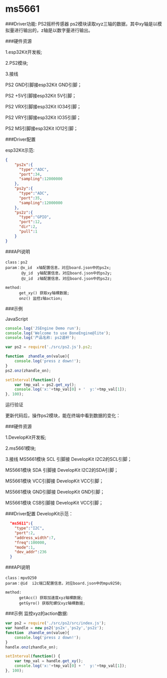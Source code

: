 # ms5661

###Driver功能: PS2摇杆传感器
ps2模块读取xyz三轴的数据，其中xy轴是以模拟量进行输出的，z轴是以数字量进行输出。


###硬件资源

1.esp32Kit开发板;

2.PS2模块;

3.接线

PS2 GND引脚接esp32Kit GND引脚；

PS2 +5V引脚接esp32Kit 5V引脚；

PS2 VRX引脚接esp32Kit IO34引脚；

PS2 VRY引脚接esp32Kit IO35引脚；

PS2 MS引脚接esp32Kit IO12引脚；



###Driver配置

esp32Kit示范:

```json
{
    "ps2x":{
      "type":"ADC",
      "port":34,
      "sampling":12000000
    },
    "ps2y":{
      "type":"ADC",
      "port":35,
      "sampling":12000000
    },
    "ps2z":{
      "type":"GPIO",
      "port":12,
      "dir":2,
      "pull":1
    }
}

```

###API说明
```
class：ps2
param：@x_id  x轴配置信息，对应board.json中的ps2x;
       @y_id  y轴配置信息，对应board.json中的ps2y;
       @z_id  z轴配置信息，对应board.json中的ps2z;

method:
      get_xy() 获取xy轴裸数据;
      onz() 监控z轴action;
```

###示例

JavaScript

```js
console.log('JSEngine Demo run');
console.log('Welcome to use BoneEngine@lite');
console.log('产品名称: ps2遥杆');

var ps2 = require('./src/ps2.js').ps2;

function  zhandle_on(value){
    console.log('press z down!');
}
ps2.onz(zhandle_on);

setInterval(function() {
    var tmp_val = ps2.get_xy();
    console.log('x:'+tmp_val[0] + '  y:'+tmp_val[1]);
}, 100);

```

运行验证

更新代码后，操作ps2模块，能在终端中看到数据的变化：

###硬件资源

1.DevelopKit开发板;

2.ms5661模块;

3.接线
MS5661模块 SCL 引脚接 DevelopKit I2C2的SCL引脚；

MS5661模块 SDA 引脚接 DevelopKit I2C2的SDA引脚；

MS5661模块 VCC引脚接 DevelopKit VCC引脚；

MS5661模块 GND引脚接 DevelopKit GND引脚；

MS5661模块 CSB引脚接 DevelopKit VCC引脚；

###Driver配置
DevelopKit示范：

```json
  "ms5611":{
    "type":"I2C",
    "port":2,
    "address_width":7,
    "freq":100000,
    "mode":1,
    "dev_addr":236
  }
```


###API说明
```
class：mpu9250
param：@id  i2c端口配置信息，对应board.json中的mpu9250;

method:
      getAcc() 获取加速度xyz轴裸数据;
      getGyro() 获取陀螺仪xyz轴裸数据;
```


###示例
监控xyz的action数据:

```js
var ps2 = require('./src/ps2/src/index.js');
var handle = new ps2('ps2x','ps2y','ps2z');
function  zhandle_on(value){
    console.log('press z down!');
}
handle.onz(zhandle_on);

setInterval(function() {
    var tmp_val = handle.get_xy();
    console.log('x:'+tmp_val[0] + '  y:'+tmp_val[1]);
}, 100);
```









